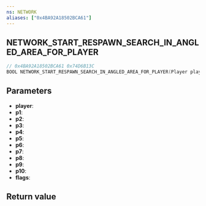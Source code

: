 ```yaml
---
ns: NETWORK
aliases: ["0x4BA92A18502BCA61"]
---
```

## NETWORK_START_RESPAWN_SEARCH_IN_ANGLED_AREA_FOR_PLAYER

```c
// 0x4BA92A18502BCA61 0x74D6B13C
BOOL NETWORK_START_RESPAWN_SEARCH_IN_ANGLED_AREA_FOR_PLAYER(Player player, float p1, float p2, float p3, float p4, float p5, float p6, float p7, float p8, float p9, float p10, int flags);
```

## Parameters
* **player**: 
* **p1**: 
* **p2**: 
* **p3**: 
* **p4**: 
* **p5**: 
* **p6**: 
* **p7**: 
* **p8**: 
* **p9**: 
* **p10**: 
* **flags**: 

## Return value
